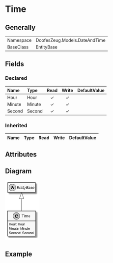 ﻿# Time

## Generally

|||
|:-|:-|
|Namespace|DoofesZeug.Models.DateAndTime|
|BaseClass|EntityBase|

## Fields

### Declared

|Name|Type|Read|Write|DefaultValue|
|:---|:---|:--:|:---:|:-----------|
|Hour|Hour|&#x2713;|&#x2713;||
|Minute|Minute|&#x2713;|&#x2713;||
|Second|Second|&#x2713;|&#x2713;||

### Inherited

|Name|Type|Read|Write|DefaultValue|
|:---|:---|:--:|:---:|:-----------|

## Attributes

## Diagram

![Time.png](./Time.png "Time")

## Example


